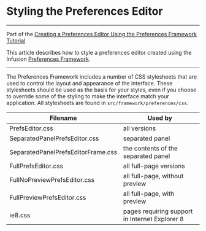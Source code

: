 # Styling the Preferences Editor #

---
Part of the [Creating a Preferences Editor Using the Preferences Framework Tutorial](CreatingAPreferncesEditorUsingThePreferencesFramework.md)

This article describes how to style a preferences editor created using the Infusion [Preferences Framework](../PreferencesFramework.md).

---

The Preferences Framework includes a number of CSS stylesheets that are used to control the layout and appearance of the interface. These stylesheets should be used as the basis for your styles, even if you choose to override some of the styling to make the interface match your application. All stylesheets are found in `src/framework/preferences/css`.

<table>
    <thead>
        <tr>
            <th>Filename</th>
            <th>Used by</th>
        </tr>
    </thead>
    <tbody>
        <tr>
            <td>PrefsEditor.css</td>
            <td>all versions</td>
        </tr>
        <tr>
            <td>SeparatedPanelPrefsEditor.css</td>
            <td>separated panel</td>
        </tr>
        <tr>
            <td>SeparatedPanelPrefsEditorFrame.css</td>
            <td>the contents of the separated panel</td>
        </tr>
        <tr>
            <td>FullPrefsEditor.css</td>
            <td>all full-page versions</td>
        </tr>
        <tr>
            <td>FullNoPreviewPrefsEditor.css</td>
            <td>all full-page, without preview</td>
        </tr>
        <tr>
            <td>FullPreviewPrefsEditor.css</td>
            <td>all full-page, with preview</td>
        </tr>
        <tr>
            <td>ie8.css</td>
            <td>pages requiring support in Internet Explorer 8</td>
        </tr>
    </tbody>
</table>
